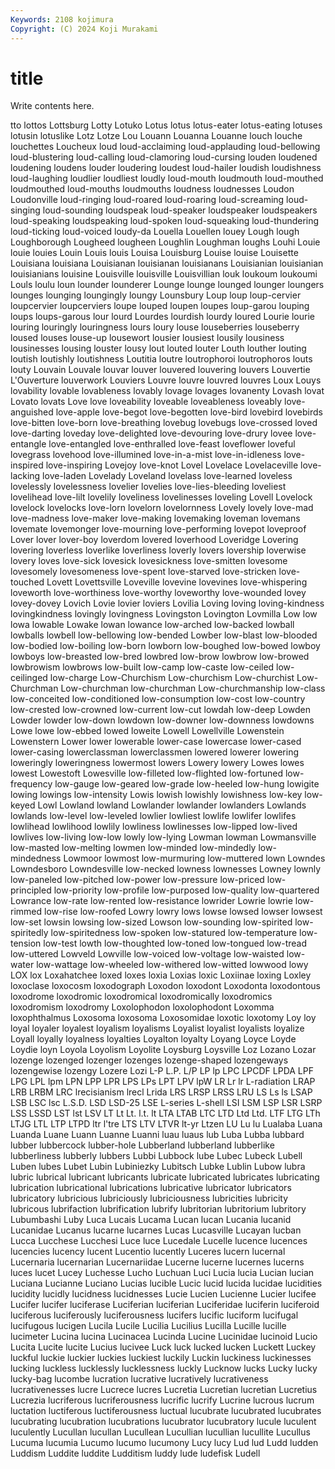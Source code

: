 ```yaml
---
Keywords: 2108 kojimura
Copyright: (C) 2024 Koji Murakami
---
```


# title

Write contents here.



tto lottos Lottsburg Lotty Lotuko Lotus lotus
lotus-eater lotus-eating lotuses lotusin lotuslike Lotz Lotze Lou Louann Louanna
Louanne louch louche louchettes Loucheux loud loud-acclaiming loud-applauding loud-bellowing loud-blustering
loud-calling loud-clamoring loud-cursing louden loudened loudening loudens louder loudering loudest
loud-hailer loudish loudishness loud-laughing loudlier loudliest loudly loud-mouth loudmouth loud-mouthed
loudmouthed loud-mouths loudmouths loudness loudnesses Loudon Loudonville loud-ringing loud-roared loud-roaring
loud-screaming loud-singing loud-sounding loudspeak loud-speaker loudspeaker loudspeakers loud-speaking loudspeaking loud-spoken
loud-squeaking loud-thundering loud-ticking loud-voiced loudy-da Louella Louellen louey Lough lough
Loughborough Lougheed lougheen Loughlin Loughman loughs Louhi Louie louie louies
Louin Louis louis Louisa Louisburg Louise louise Louisette Louisiana louisiana
Louisianan louisianan louisianans Louisianian louisianian louisianians louisine Louisville louisville Louisvillian
louk loukoum loukoumi Louls loulu loun lounder lounderer Lounge lounge
lounged lounger loungers lounges lounging loungingly loungy Lounsbury Loup loup
loup-cervier loupcervier loupcerviers loupe louped loupen loupes loup-garou louping loups
loups-garous lour lourd Lourdes lourdish lourdy loured Lourie lourie louring
louringly louringness lours loury louse louseberries louseberry loused louses louse-up
lousewort lousier lousiest lousily lousiness lousinesses lousing louster lousy lout
louted louter Louth louther louting loutish loutishly loutishness Loutitia loutre
loutrophoroi loutrophoros louts louty Louvain Louvale louvar louver louvered louvering
louvers Louvertie L'Ouverture louverwork Louviers Louvre louvre louvred louvres Loux
Louys lovability lovable lovableness lovably lovage lovages lovanenty Lovash lovat
Lovato lovats Love love loveability loveable loveableness loveably love-anguished love-apple
love-begot love-begotten love-bird lovebird lovebirds love-bitten love-born love-breathing lovebug lovebugs
love-crossed loved love-darting loveday love-delighted love-devouring love-drury lovee love-entangle love-entangled
love-enthralled love-feast loveflower loveful lovegrass lovehood love-illumined love-in-a-mist love-in-idleness love-inspired
love-inspiring Lovejoy love-knot Lovel Lovelace Lovelaceville love-lacking love-laden Lovelady Loveland
lovelass love-learned loveless lovelessly lovelessness lovelier lovelies love-lies-bleeding loveliest lovelihead
love-lilt lovelily loveliness lovelinesses loveling Lovell Lovelock lovelock lovelocks love-lorn
lovelorn lovelornness Lovely lovely love-mad love-madness love-maker love-making lovemaking loveman
lovemans lovemate lovemonger love-mourning love-performing lovepot loveproof Lover lover lover-boy
loverdom lovered loverhood Loveridge Lovering lovering loverless loverlike loverliness loverly
lovers lovership loverwise lovery loves love-sick lovesick lovesickness love-smitten lovesome
lovesomely lovesomeness love-spent love-starved love-stricken love-touched Lovett Lovettsville Loveville lovevine
lovevines love-whispering loveworth love-worthiness love-worthy loveworthy love-wounded lovey lovey-dovey Lovich
Lovie lovier loviers Lovilia Loving loving loving-kindness lovingkindness lovingly lovingness
Lovingston Lovington Lovmilla Low low lowa lowable Lowake lowan lowance
low-arched low-backed lowball lowballs lowbell low-bellowing low-bended Lowber low-blast low-blooded
low-bodied low-boiling low-born lowborn low-boughed low-bowed lowboy lowboys low-breasted low-bred
lowbred low-brow lowbrow low-browed lowbrowism lowbrows low-built low-camp low-caste low-ceiled
low-ceilinged low-charge Low-Churchism Low-churchism Low-churchist Low-Churchman Low-churchman low-churchman Low-churchmanship low-class
low-conceited low-conditioned low-consumption low-cost low-country low-crested low-crowned low-current low-cut lowdah
low-deep Lowden Lowder lowder low-down lowdown low-downer low-downness lowdowns Lowe
lowe low-ebbed lowed loweite Lowell Lowellville Lowenstein Lowenstern Lower lower
lowerable lower-case lowercase lower-cased lower-casing lowerclassman lowerclassmen lowered lowerer lowering
loweringly loweringness lowermost lowers Lowery lowery Lowes lowes lowest Lowestoft
Lowesville low-filleted low-flighted low-fortuned low-frequency low-gauge low-geared low-grade low-heeled low-hung
lowigite lowing lowings low-intensity Lowis lowish lowishly lowishness low-key low-keyed
Lowl Lowland lowland Lowlander lowlander lowlanders Lowlands lowlands low-level low-leveled
lowlier lowliest lowlife lowlifer lowlifes lowlihead lowlihood lowlily lowliness lowlinesses
low-lipped low-lived lowlives low-living low-low lowly low-lying Lowman lowman Lowmansville
low-masted low-melting lowmen low-minded low-mindedly low-mindedness Lowmoor lowmost low-murmuring low-muttered
lown Lowndes Lowndesboro Lowndesville low-necked lowness lownesses Lowney lownly low-paneled
low-pitched low-power low-pressure low-priced low-principled low-priority low-profile low-purposed low-quality low-quartered
Lowrance low-rate low-rented low-resistance lowrider Lowrie lowrie low-rimmed low-rise low-roofed
Lowry lowry lows lowse lowsed lowser lowsest low-set lowsin lowsing
low-sized Lowson low-sounding low-spirited low-spiritedly low-spiritedness low-spoken low-statured low-temperature low-tension
low-test lowth low-thoughted low-toned low-tongued low-tread low-uttered Lowveld Lowville low-voiced
low-voltage low-waisted low-water low-wattage low-wheeled low-withered low-witted lowwood lowy LOX
lox Loxahatchee loxed loxes loxia Loxias loxic Loxiinae loxing Loxley
loxoclase loxocosm loxodograph Loxodon loxodont Loxodonta loxodontous loxodrome loxodromic loxodromical
loxodromically loxodromics loxodromism loxodromy Loxolophodon loxolophodont Loxomma loxophthalmus Loxosoma loxosoma
Loxosomidae loxotic loxotomy Loy loy loyal loyaler loyalest loyalism loyalisms
Loyalist loyalist loyalists loyalize Loyall loyally loyalness loyalties Loyalton loyalty
Loyang Loyce Loyde Loydie loyn Loyola Loyolism Loyolite Loysburg Loysville
Loz Lozano Lozar lozenge lozenged lozenger lozenges lozenge-shaped lozengeways lozengewise
lozengy Lozere Lozi L-P L.P. L/P LP lp LPC LPCDF
LPDA LPF LPG LPL lpm LPN LPP LPR LPS LPs
LPT LPV lpW LR Lr lr L-radiation LRAP LRB LRBM
LRC lrecisianism lrecl Lrida LRS LRSP LRSS LRU LS Ls
ls LSAP LSB LSC lsc L.S.D. LSD LSD-25 LSE L-series
L-shell LSI LSM LSP LSR LSRP LSS LSSD LST lst
LSV LT Lt Lt. l.t. lt LTA LTAB LTC LTD
Ltd Ltd. LTF LTG LTh LTJG LTL LTP LTPD ltr
l'tre LTS LTV LTVR lt-yr Ltzen LU Lu lu Lualaba
Luana Luanda Luane Luann Luanne Luanni luau luaus lub Luba
Lubba lubbard lubber lubbercock lubber-hole Lubberland lubberland lubberlike lubberliness lubberly
lubbers Lubbi Lubbock lube Lubec Lubeck Lubell Luben lubes Lubet
Lubin Lubiniezky Lubitsch Lubke Lublin Lubow lubra lubric lubrical lubricant
lubricants lubricate lubricated lubricates lubricating lubrication lubricational lubrications lubricative lubricator
lubricators lubricatory lubricious lubriciously lubriciousness lubricities lubricity lubricous lubrifaction lubrification
lubrify lubritorian lubritorium lubritory Lubumbashi Luby Luca Lucais Lucama Lucan
lucan Lucania lucanid Lucanidae Lucanus lucarne lucarnes Lucas Lucasville Lucayan
lucban Lucca Lucchese Lucchesi Luce luce Lucedale Lucelle lucence lucences
lucencies lucency lucent Lucentio lucently Luceres lucern lucernal Lucernaria lucernarian
Lucernariidae Lucerne lucerne lucernes lucerns luces lucet Lucey Luchesse Lucho
Luchuan Luci Lucia lucia Lucian lucian Luciana Lucianne Luciano Lucias
lucible Lucic lucid lucida lucidae lucidities lucidity lucidly lucidness lucidnesses
Lucie Lucien Lucienne Lucier lucifee Lucifer lucifer luciferase Luciferian luciferian
Luciferidae luciferin luciferoid luciferous luciferously luciferousness lucifers lucific luciform lucifugal
lucifugous lucigen Lucila Lucile Lucilia Lucilius Lucilla Lucille lucille lucimeter
Lucina lucina Lucinacea Lucinda Lucine Lucinidae lucinoid Lucio Lucita Lucite
lucite Lucius lucivee Luck luck lucked lucken Luckett Luckey luckful
luckie luckier luckies luckiest luckily Luckin luckiness luckinesses lucking luckless
lucklessly lucklessness luckly Lucknow lucks Lucky lucky lucky-bag lucombe lucration
lucrative lucratively lucrativeness lucrativenesses lucre Lucrece lucres Lucretia Lucretian lucretian
Lucretius Lucrezia lucriferous lucriferousness lucrific lucrify Lucrine lucrous lucrum luctation
luctiferous luctiferousness luctual lucubrate lucubrated lucubrates lucubrating lucubration lucubrations lucubrator
lucubratory lucule luculent luculently Lucullan lucullan Lucullean Lucullian lucullian lucullite
Lucullus Lucuma lucumia Lucumo lucumo lucumony Lucy lucy Lud lud
Ludd ludden Luddism Luddite luddite Ludditism luddy lude ludefisk Ludell
